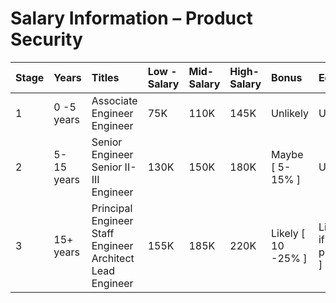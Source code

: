 # Salary Information – Product Security

| Stage | Years | Titles | Low \- Salary | Mid-Salary | High-Salary | Bonus | Equity |
| ----- | :---- | :---- | :---- | :---- | :---- | :---- | :---- |
| 1 | 0 \-5 years | Associate Engineer Engineer | 75K | 110K | 145K | Unlikely | Unlikely |
| 2 | 5- 15 years | Senior Engineer Senior II-III Engineer | 130K | 150K | 180K | Maybe \[ 5-15% \] | Unlikely |
| 3 | 15+ years | Principal Engineer Staff Engineer Architect Lead Engineer | 155K | 185K | 220K | Likely \[ 10 \-25% \] | Likely \[ if present \] |

